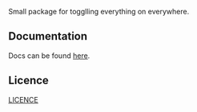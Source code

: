 Small package for togglling everything on everywhere.

## Documentation

Docs can be found [here](https://amirhossein5.github.io/dropy).

## Licence

[LICENCE](https://github.com/amirHossein5/dropy/blob/main/LICENCE)
